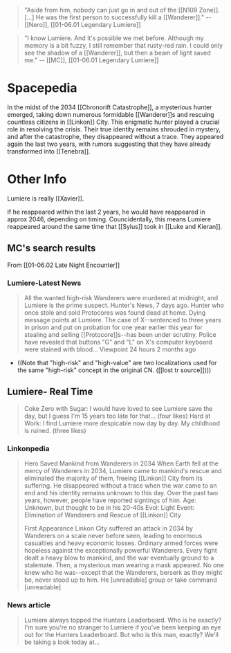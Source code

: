 > "Aside from him, nobody can just go in and out of the [[N109 Zone]]. [...] He was the first person to successfully kill a [[Wanderer]]."
> -- [[Nero]], [[01-06.01 Legendary Lumiere]]

> "I know Lumiere. And it's possible we met before. Although my memory is a bit fuzzy, I still remember that rusty-red rain. I could only see the shadow of a [[Wanderer]], but then a beam of light saved me."
> -- [[MC]], [[01-06.01 Legendary Lumiere]]
# Spacepedia
In the midst of the 2034 [[Chronorift Catastrophe]], a mysterious hunter emerged, taking down numerous formidable [[Wanderer]]s and rescuing countless citizens in [[Linkon]] City. This enigmatic hunter played a crucial role in resolving the crisis. Their true identity remains shrouded in mystery, and after the catastrophe, they disappeared without a trace. They appeared again the last two years, with rumors suggesting that they have already transformed into [[Tenebra]].

# Other Info

Lumiere is really [[Xavier]].

If he reappeared within the last 2 years, he would have reappeared in approx 2046, depending on timing. Councidentally, this means Lumiere reappeared around the same time that [[Sylus]] took in [[Luke and Kieran]].

## MC's search results
From [[01-06.02 Late Night Encounter]]

### Lumiere-Latest News
> All the wanted high-risk Wanderers were murdered at midnight, and Lumiere is the prime suspect.
> Hunter's News, 7 days ago.
> Hunter who once stole and sold Protocores was found dead at home. Dying message points at Lumiere.
> The case of X--sentenced to three years in prison and put on probation for one year earlier this year for stealing and selling [[Protocore]]s--has been under scrutiny. Police have revealed that buttons "G" and "L" on X's computer keyboard were stained with blood...
> Viewpoint 24 hours 2 months ago
* ((Note that "high-risk" and "high-value" are two localizations used for the same "high-risk" concept in the original CN. ([[lost tr source]])))

## Lumiere- Real Time
> Coke Zero with Sugar: I would have loved to see Lumiere save the day, but I guess I'm 15 years too late for that... (four likes)
> Hard at Work: I find Lumiere more despicable now day by day. My childhood is ruined. (three likes)

### Linkonpedia
> Hero Saved Mankind from Wanderers in 2034
> When Earth fell at the mercy of Wanderers in 2034, Lumiere came to mankind's rescue and eliminated the majority of them, freeing [[Linkon]] City from its suffering. He disappeared without a trace when the war came to an end and his identity remains unknown to this day. Over the past two years, however, people have reported signtings of him.
> Age: Unknown, but thought to be in his 20-40s
> Evol: Light
> Event: Elimination of Wanderers and Rescue of [[Linkon]] City
> 
> First Appearance
> Linkon City suffered an attack in 2034 by Wanderers on a scale never before seen, leading to enormous casualties and heavy economic losses. Ordinary armed forces were hopeless against the exceptionally powerful Wanderers. Every fight dealt a heavy blow to mankind, and the war eventually ground to a stalemate.
> Then, a mysterious man wearing a mask appeared. No one knew who he was--except that the Wanderers, berserk as they might be, never stood up to him. He [unreadable] group or take command [unreadable]
### News article
> Lumiere always topped the Hunters Leaderboard. Who is he exactly?
> I'm sure you're no stranger to Lumiere if you've been keeping an eye out for the Hunters Leaderboard. But who is this man, exactly? We'll be taking a look today at...